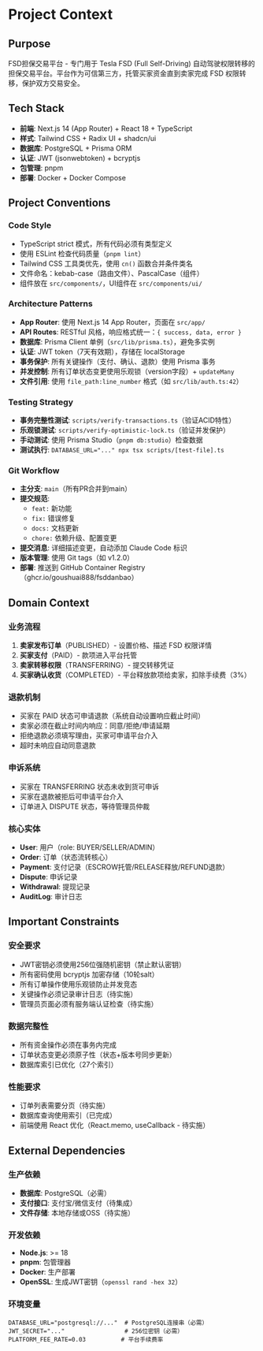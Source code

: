# Project Context

## Purpose
FSD担保交易平台 - 专门用于 Tesla FSD (Full Self-Driving) 自动驾驶权限转移的担保交易平台。平台作为可信第三方，托管买家资金直到卖家完成 FSD 权限转移，保护双方交易安全。

## Tech Stack
- **前端**: Next.js 14 (App Router) + React 18 + TypeScript
- **样式**: Tailwind CSS + Radix UI + shadcn/ui
- **数据库**: PostgreSQL + Prisma ORM
- **认证**: JWT (jsonwebtoken) + bcryptjs
- **包管理**: pnpm
- **部署**: Docker + Docker Compose

## Project Conventions

### Code Style
- TypeScript strict 模式，所有代码必须有类型定义
- 使用 ESLint 检查代码质量（`pnpm lint`）
- Tailwind CSS 工具类优先，使用 `cn()` 函数合并条件类名
- 文件命名：kebab-case（路由文件）、PascalCase（组件）
- 组件放在 `src/components/`，UI组件在 `src/components/ui/`

### Architecture Patterns
- **App Router**: 使用 Next.js 14 App Router，页面在 `src/app/`
- **API Routes**: RESTful 风格，响应格式统一：`{ success, data, error }`
- **数据库**: Prisma Client 单例（`src/lib/prisma.ts`），避免多实例
- **认证**: JWT token（7天有效期），存储在 localStorage
- **事务保护**: 所有关键操作（支付、确认、退款）使用 Prisma 事务
- **并发控制**: 所有订单状态变更使用乐观锁（version字段）+ `updateMany`
- **文件引用**: 使用 `file_path:line_number` 格式（如 `src/lib/auth.ts:42`）

### Testing Strategy
- **事务完整性测试**: `scripts/verify-transactions.ts`（验证ACID特性）
- **乐观锁测试**: `scripts/verify-optimistic-lock.ts`（验证并发保护）
- **手动测试**: 使用 Prisma Studio（`pnpm db:studio`）检查数据
- **测试执行**: `DATABASE_URL="..." npx tsx scripts/[test-file].ts`

### Git Workflow
- **主分支**: `main`（所有PR合并到main）
- **提交规范**:
  - `feat:` 新功能
  - `fix:` 错误修复
  - `docs:` 文档更新
  - `chore:` 依赖升级、配置变更
- **提交消息**: 详细描述变更，自动添加 Claude Code 标识
- **版本管理**: 使用 Git tags（如 v1.2.0）
- **部署**: 推送到 GitHub Container Registry（ghcr.io/goushuai888/fsddanbao）

## Domain Context

### 业务流程
1. **卖家发布订单**（PUBLISHED）- 设置价格、描述 FSD 权限详情
2. **买家支付**（PAID）- 款项进入平台托管
3. **卖家转移权限**（TRANSFERRING）- 提交转移凭证
4. **买家确认收货**（COMPLETED）- 平台释放款项给卖家，扣除手续费（3%）

### 退款机制
- 买家在 PAID 状态可申请退款（系统自动设置响应截止时间）
- 卖家必须在截止时间内响应：同意/拒绝/申请延期
- 拒绝退款必须填写理由，买家可申请平台介入
- 超时未响应自动同意退款

### 申诉系统
- 买家在 TRANSFERRING 状态未收到货可申诉
- 买家在退款被拒后可申请平台介入
- 订单进入 DISPUTE 状态，等待管理员仲裁

### 核心实体
- **User**: 用户（role: BUYER/SELLER/ADMIN）
- **Order**: 订单（状态流转核心）
- **Payment**: 支付记录（ESCROW托管/RELEASE释放/REFUND退款）
- **Dispute**: 申诉记录
- **Withdrawal**: 提现记录
- **AuditLog**: 审计日志

## Important Constraints

### 安全要求
- JWT密钥必须使用256位强随机密钥（禁止默认密钥）
- 所有密码使用 bcryptjs 加密存储（10轮salt）
- 所有订单操作使用乐观锁防止并发竞态
- 关键操作必须记录审计日志（待实施）
- 管理员页面必须有服务端认证检查（待实施）

### 数据完整性
- 所有资金操作必须在事务内完成
- 订单状态变更必须原子性（状态+版本号同步更新）
- 数据库索引已优化（27个索引）

### 性能要求
- 订单列表需要分页（待实施）
- 数据库查询使用索引（已完成）
- 前端使用 React 优化（React.memo, useCallback - 待实施）

## External Dependencies

### 生产依赖
- **数据库**: PostgreSQL（必需）
- **支付接口**: 支付宝/微信支付（待集成）
- **文件存储**: 本地存储或OSS（待实施）

### 开发依赖
- **Node.js**: >= 18
- **pnpm**: 包管理器
- **Docker**: 生产部署
- **OpenSSL**: 生成JWT密钥（`openssl rand -hex 32`）

### 环境变量
```env
DATABASE_URL="postgresql://..."  # PostgreSQL连接串（必需）
JWT_SECRET="..."                 # 256位密钥（必需）
PLATFORM_FEE_RATE=0.03          # 平台手续费率
```
